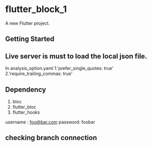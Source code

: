 # flutter_block_1

A new Flutter project.

## Getting Started

## Live server is must to load the local json file.
In analysis_option.yaml 
    1.'prefer_single_quotes: true'
    2.'require_trailing_commas: true'

## Dependency
 1. bloc
 2. flutter_bloc
 3. flutter_hooks

username : foo@bar.com
password: foobar


## checking branch connection
